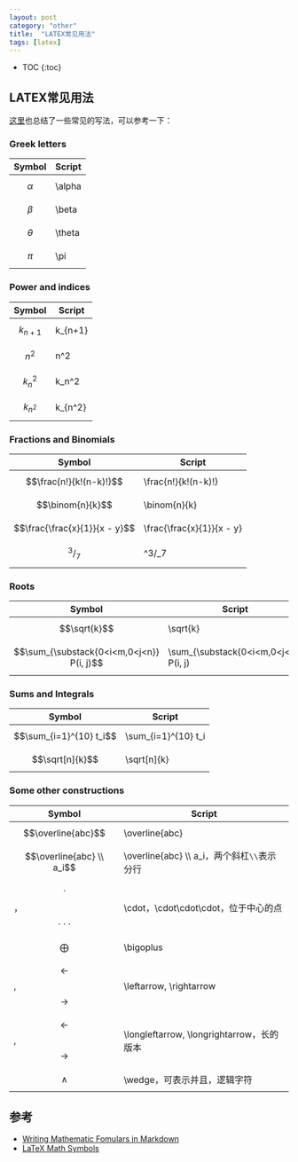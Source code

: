 ```yaml
---
layout: post
category: "other"
title:  "LATEX常见用法"
tags: [latex]
---
```


<script type="text/javascript" async
  src="https://cdn.mathjax.org/mathjax/latest/MathJax.js?config=TeX-MML-AM_CHTML">
</script>

- TOC
{:toc}

## LATEX常见用法

[这里](https://csrgxtu.github.io/2015/03/20/Writing-Mathematic-Fomulars-in-Markdown/)也总结了一些常见的写法，可以参考一下：

### Greek letters

|Symbol|Script|
|---|---|
|$$\alpha$$|\alpha|
|$$\beta$$|\beta|
|$$\theta$$|\theta|
|$$\pi$$|\pi|


### Power and indices

|Symbol|Script|
|---|---|
|$$k_{n+1}$$|k_{n+1}|
|$$n^2$$|n^2|
|$$k_n^2$$|k_n^2|
|$$k_{n^2}$$|k_{n^2}|


### Fractions and Binomials

|Symbol|Script|
|---|---|
|$$\frac{n!}{k!(n-k)!}$$|\frac{n!}{k!(n-k)!}|
|$$\binom{n}{k}$$|\binom{n}{k}|
|$$\frac{\frac{x}{1}}{x - y}$$|\frac{\frac{x}{1}}{x - y}|
|$$	^3/_7$$|	^3/_7|


### Roots

|Symbol|Script|
|---|---|
|$$\sqrt{k}$$|\sqrt{k}|
|$$\sum_{\substack{0<i<m,0<j<n}} P(i, j)$$|\sum_{\substack{0<i<m,0<j<n}} P(i, j)|


### Sums and Integrals

|Symbol|Script|
|---|---|
|$$\sum_{i=1}^{10} t_i$$|\sum_{i=1}^{10} t_i|
|$$\sqrt[n]{k}$$|\sqrt[n]{k}|

### Some other constructions

|Symbol|Script|
|---|---|
|$$\overline{abc}$$|\overline{abc}|
|$$\overline{abc} \\ a_i$$|\overline{abc} \\\ a_i，两个斜杠`\\`表示分行|
|$$\cdot$$，$$\cdot\cdot\cdot$$|\cdot，\cdot\cdot\cdot，位于中心的点|
|$$\bigoplus$$|\bigoplus|
|$$\leftarrow$$, $$\rightarrow$$|\leftarrow, \rightarrow|
|$$\longleftarrow$$, $$\longrightarrow$$|\longleftarrow, \longrightarrow，长的版本|
|$$\wedge$$|\wedge，可表示并且，逻辑字符|

## 参考

* [Writing Mathematic Fomulars in Markdown](https://csrgxtu.github.io/2015/03/20/Writing-Mathematic-Fomulars-in-Markdown/)
* [LaTeX Math Symbols](http://web.ift.uib.no/Teori/KURS/WRK/TeX/symALL.html)